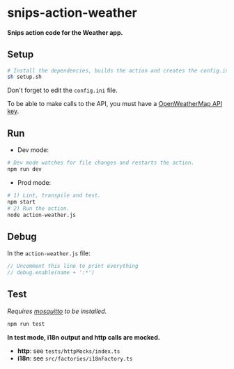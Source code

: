 # snips-action-weather
#### Snips action code for the Weather app.

## Setup

```sh
# Install the dependencies, builds the action and creates the config.ini file.
sh setup.sh
```

Don't forget to edit the `config.ini` file.

To be able to make calls to the API, you must have a [OpenWeatherMap API key](https://openweathermap.org/api).

## Run

- Dev mode:

```sh
# Dev mode watches for file changes and restarts the action.
npm run dev
```

- Prod mode:

```sh
# 1) Lint, transpile and test.
npm start
# 2) Run the action.
node action-weather.js
```

## Debug

In the `action-weather.js` file:

```js
// Uncomment this line to print everything
// debug.enable(name + ':*')
```

## Test

*Requires [mosquitto](https://mosquitto.org/download/) to be installed.*

```sh
npm run test
```

**In test mode, i18n output and http calls are mocked.**

- **http**: see `tests/httpMocks/index.ts`
- **i18n**: see `src/factories/i18nFactory.ts`